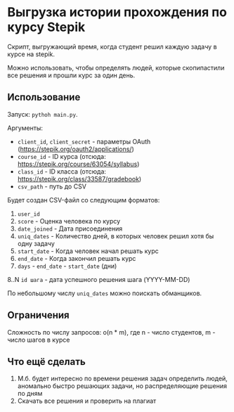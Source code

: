 # Выгрузка истории прохождения по курсу Stepik

Скрипт, выгружающий время, когда студент решил каждую задачу в курсе на stepik.

Можно использовать, чтобы определять людей, которые скопипастили все решения и прошли курс за один день.

## Использование

Запуск: `pythoh main.py`.

Аргументы:
- `client_id`, `client_secret` - параметры OAuth (https://stepik.org/oauth2/applications/)
- `course_id` - ID курса (отсюда: https://stepik.org/course/63054/syllabus)
- `class_id` - ID класса (отсюда: https://stepik.org/class/33587/gradebook)
- `csv_path` - путь до CSV

Будет создан CSV-файл со следующим форматов:
1. `user_id`
2. `score` - Оценка человека по курсу
3. `date_joined` - Дата присоединения
4. `uniq_dates` - Количество дней, в которых человек решил хотя бы одну задачу
5. `start_date` - Когда человек начал решать курс
6. `end_date` - Когда закончил решать курс
7. `days` - `end_date` - `start_date` (дни)  

8..N `id шага` - дата успешного решения шага (YYYY-MM-DD)

По небольшому числу `uniq_dates` можно поискать обманщиков.

## Ограничения
Сложность по числу запросов: o(n * m), где n - число студентов, m - число шагов в курсе

## Что ещё сделать
1. М.б. будет интересно по времени решения задач определить людей, аномально быстро решающих задачи, но распределяющие решения по дням
2. Скачать все решения и проверить на плагиат
